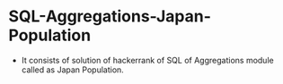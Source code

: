 # SQL-Aggregations-Japan-Population
- It consists of solution of hackerrank of SQL of Aggregations module called as Japan Population.
